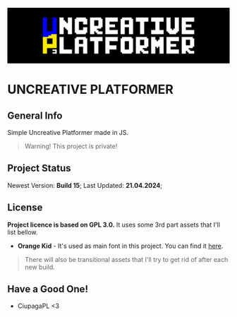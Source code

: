 ![Logo](https://github.com/CiupagaPL/Uncreative_Platformer/blob/main/Sprites/Title_Background.png)
# UNCREATIVE PLATFORMER

## General Info
Simple Uncreative Platformer made in JS.
> Warning! This project is private!

## Project Status
Newest Version: **Build 15**;
Last Updated: **21.04.2024**;

## License
**Project licence is based on GPL 3.0.** It uses some 3rd part assets that I'll list bellow.
- **Orange Kid** - It's used as main font in this project. You can find it [here](https://www.1001fonts.com/orange-kid-font.html).

> There will also be transitional assets that I'll try to get rid of after each new build.

## Have a Good One!
- CiupagaPL <3

